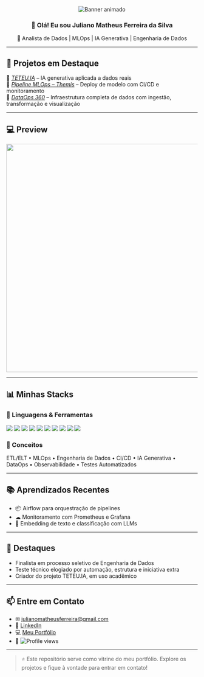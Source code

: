 <p align="center">
  <img src="banner_animado.gif" alt="Banner animado" />
</p>

<h3 align="center">👋 Olá! Eu sou Juliano Matheus Ferreira da Silva</h3>
<p align="center">🎯 Analista de Dados | MLOps | IA Generativa | Engenharia de Dados</p>

---

## 🚀 Projetos em Destaque

🔹 *[TETEU.IA](https://github.com/juliano1805/TETEU.IA)* – IA generativa aplicada a dados reais  
🔹 *[Pipeline MLOps – Themis](https://github.com/juliano1805/Pipeline-MLOPs-Themis)* – Deploy de modelo com CI/CD e monitoramento  
🔹 *[DataOps 360](https://github.com/juliano1805/DataOps360)* – Infraestrutura completa de dados com ingestão, transformação e visualização

---

## 💻 Preview

<p align="center">
  <img src="https://via.placeholder.com/600x300.png?text=Preview+do+Dashboard+Streamlit+ou+Power+BI" width="600"/>
</p>

---

## 📊 Minhas Stacks

### 🧪 Linguagens & Ferramentas
<p align="left">
  <img src="https://img.shields.io/badge/Python-3776AB?style=for-the-badge&logo=python&logoColor=white"/>
  <img src="https://img.shields.io/badge/SQL-4479A1?style=for-the-badge&logo=postgresql&logoColor=white"/>
  <img src="https://img.shields.io/badge/Power BI-F2C811?style=for-the-badge&logo=powerbi&logoColor=black"/>
  <img src="https://img.shields.io/badge/Streamlit-FF4B4B?style=for-the-badge&logo=streamlit&logoColor=white"/>
  <img src="https://img.shields.io/badge/Flask-000000?style=for-the-badge&logo=flask&logoColor=white"/>
  <img src="https://img.shields.io/badge/Scikit Learn-F7931E?style=for-the-badge&logo=scikit-learn&logoColor=white"/>
  <img src="https://img.shields.io/badge/Pandas-150458?style=for-the-badge&logo=pandas&logoColor=white"/>
  <img src="https://img.shields.io/badge/Docker-2496ED?style=for-the-badge&logo=docker&logoColor=white"/>
  <img src="https://img.shields.io/badge/PostgreSQL-336791?style=for-the-badge&logo=postgresql&logoColor=white"/>
  <img src="https://img.shields.io/badge/GitHub Actions-2088FF?style=for-the-badge&logo=githubactions&logoColor=white"/>
</p>

### 🔎 Conceitos
ETL/ELT • MLOps • Engenharia de Dados • CI/CD • IA Generativa • DataOps • Observabilidade • Testes Automatizados

---

## 📚 Aprendizados Recentes

- 📦 Airflow para orquestração de pipelines  
- ☁ Monitoramento com Prometheus e Grafana  
- 🤖 Embedding de texto e classificação com LLMs  

---

## 🏅 Destaques

- Finalista em processo seletivo de Engenharia de Dados  
- Teste técnico elogiado por automação, estrutura e iniciativa extra  
- Criador do projeto TETEU.IA, em uso acadêmico  

---

## 📫 Entre em Contato

- ✉ julianomatheusferreira@gmail.com  
- 💼 [LinkedIn](https://www.linkedin.com/in/julianomatheusferreira)  
- 💻 [Meu Portfólio](https://juliano1805.github.io)  
- 🔢 ![Profile views](https://komarev.com/ghpvc/?username=juliano1805&style=flat-square)

---

> ⭐ Este repositório serve como vitrine do meu portfólio. Explore os projetos e fique à vontade para entrar em contato!
